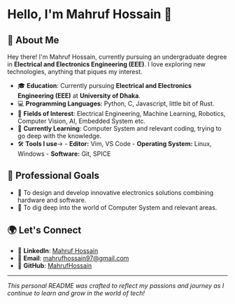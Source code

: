 # Hello, I'm Mahruf Hossain 👋

## 🌟 About Me

Hey there! I'm Mahruf Hossain, currently pursuing an undergraduate degree in **Electrical and Electronics Engineering (EEE)**. I love exploring new technologies, anything that piques my interest.

- 🎓 **Education**: Currently pursuing **Electrical and Electronics Engineering (EEE)** at **University of Dhaka**.
- 💻 **Programming Languages**: Python, C, Javascript, little bit of Rust.
- 🔬 **Fields of Interest**: Electrical Engineering, Machine Learning, Robotics, Computer Vision, AI, Embedded System etc.
- 🌱 **Currently Learning**: Computer System and relevant coding, trying to go deep with the knowledge.
- 🛠 **Tools I use**->
      - **Editor:** Vim, VS Code
      - **Operating System:** Linux, Windows
      - **Software:** Git, SPICE 


## 💼 Professional Goals

- 🔧 To design and develop innovative electronics solutions combining hardware and software.
- 🤖 To dig deep into the world of Computer System and relevant areas.


## 🌍 Let's Connect

- 💼 **LinkedIn**: [Mahruf Hossain](https://www.linkedin.com/in/mahruf-hossain-4804a7221/)
- 📧 **Email**: mahrufhossain97@gmail.com
- 🎯 **GitHub**: [MahrufHossain](https://github.com/MahrufHossain)

---

*This personal README was crafted to reflect my passions and journey as I continue to learn and grow in the world of tech!*
